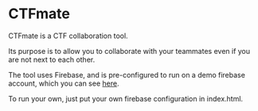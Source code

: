 # CTFmate

CTFmate is a CTF collaboration tool.

Its purpose is to allow you to collaborate with your teammates even if you are not next to each other.

The tool uses Firebase, and is pre-configured to run on a demo firebase account, which you can see [here](https://ctfmate.com).

To run your own, just put your own firebase configuration in index.html.
